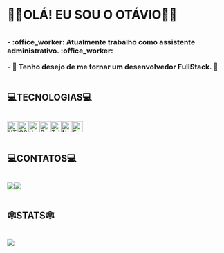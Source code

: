 <style>
 h3{
  margin: 0 auto;
 }
</style>

<h1>🙋‍♂️OLÁ! EU SOU O OTÁVIO🙋‍♂️</h1>
<br />
 <h3>- :office_worker: Atualmente trabalho como assistente administrativo. :office_worker:</h3> 
<br /> <h3>- 🌱 Tenho desejo de me tornar um desenvolvedor FullStack.  🌱</h3>
 <br />
<h2>💻TECNOLOGIAS💻</h2>
<br />
<div style="display:flex">
          <img src="https://cdn.jsdelivr.net/gh/devicons/devicon/icons/html5/html5-plain.svg" width="25px" title="HTML"/>
          <img src="https://cdn.jsdelivr.net/gh/devicons/devicon/icons/css3/css3-plain.svg" width="25px" title="CSS"/>
          <img src="https://cdn.jsdelivr.net/gh/devicons/devicon/icons/javascript/javascript-plain.svg" width="25px" title="JavaScript"/>
          <img src="https://cdn.jsdelivr.net/gh/devicons/devicon/icons/react/react-original.svg" width="25px" title="React"/>
          <img src="https://cdn.jsdelivr.net/gh/devicons/devicon/icons/tailwindcss/tailwindcss-plain.svg" width="25px" title="TailwindCSS"/>
          <img src="https://cdn.jsdelivr.net/gh/devicons/devicon/icons/nodejs/nodejs-original.svg" width="25px" title="NodeJs"/>
          <img src="https://cdn.jsdelivr.net/gh/devicons/devicon/icons/express/express-original.svg" width="25px" title="Express"/>
</div>
<br />
<h2>💻CONTATOS💻</h2>
 <br />         
<div style="display:flex">
          <a href = "mailto:contato.otaviosimoncini@gmail.com"><img src="https://img.shields.io/badge/Gmail-D14836?style=for-the-badge&logo=gmail&logoColor=white" target="_blank"></a>
          <a href="https://www.linkedin.com/in/ot%C3%A1vio-aparecido-simoncini-b7124b229/" target="_blank"><img src="https://img.shields.io/badge/-LinkedIn-%230077B5?style=for-the-badge&logo=linkedin&logoColor=white" target="_blank"></a>   
</div>
<br />
<h2>🕸️STATS🕸️</h2>
<br />
<img src="https://github-readme-stats.vercel.app/api?username=otaviosmc&show_icons=true&theme=tokyonight" />
